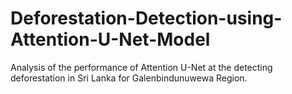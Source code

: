 # Deforestation-Detection-using-Attention-U-Net-Model
Analysis of the performance of Attention U-Net at the detecting deforestation in Sri Lanka for Galenbindunuwewa Region.
